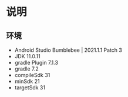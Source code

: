 # 说明
## 环境
- Android Studio Bumblebee | 2021.1.1 Patch 3
- JDK 11.0.11
- gradle Plugin 7.1.3
- gradle 7.2
- compileSdk 31
- minSdk 21
- targetSdk 31